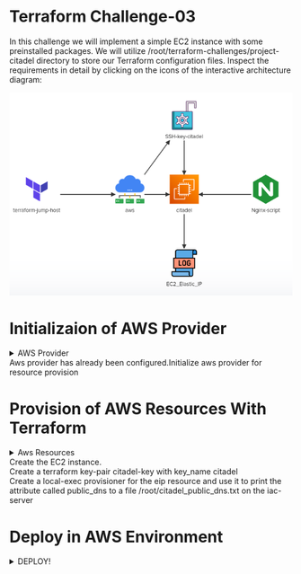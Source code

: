 # Terraform Challenge-03

In this challenge we will implement a simple EC2 instance with some preinstalled packages. 
We will utilize /root/terraform-challenges/project-citadel directory to store our Terraform configuration files.
Inspect the requirements in detail by clicking on the icons of the interactive architecture diagram:

<img src="./challenge-03.png" alt="">

# Initializaion of AWS Provider
<details>
<summary>AWS Provider</br>Aws provider has already been configured.Initialize aws provider for resource provision</summary>
  
```bash
    cd /root/terraform-challenges/project-citadel
    # Now initialize the aws provider.
    terraform init
```
Access the Aws provider file at [aws-provider](./provider.tf)
</details>

# Provision of AWS Resources With Terraform 
<details>
<summary>Aws Resources</br>Create the EC2 instance.</br>Create a terraform key-pair citadel-key with key_name citadel</br>Create a local-exec provisioner for the eip resource and use it to print the attribute called public_dns to a file /root/citadel_public_dns.txt on the iac-server</summary>

Access Aws resource provision file at [aws-resources](./main.tf)
</details>

# Deploy in AWS Environment
<details>
<summary>DEPLOY!</summary>
  
```bash
    terraform validate
    terraform plan
    terraform apply
```
</details>
